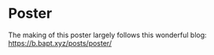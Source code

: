 # Poster

The making of this poster largely follows this wonderful blog:
https://b.bapt.xyz/posts/poster/